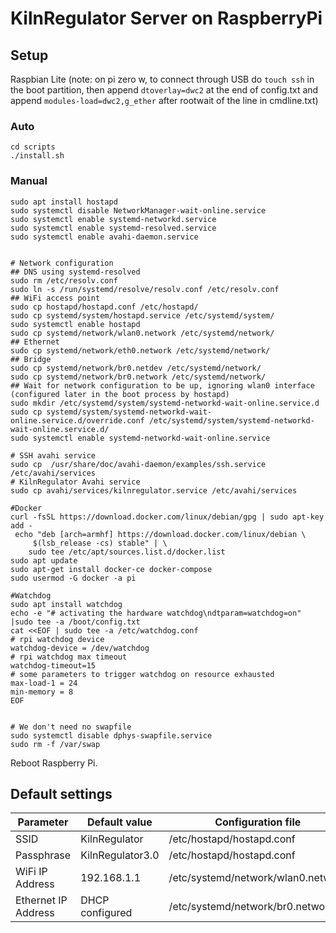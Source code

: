 # KilnRegulator Server on RaspberryPi

## Setup

Raspbian Lite
(note: on pi zero w, to connect through USB do ```touch ssh``` in the boot partition, then append ```dtoverlay=dwc2``` at the end of config.txt and append ```modules-load=dwc2,g_ether``` after rootwait of the line in cmdline.txt)

### Auto

```
cd scripts
./install.sh
```

### Manual

```
sudo apt install hostapd
sudo systemctl disable NetworkManager-wait-online.service
sudo systemctl enable systemd-networkd.service
sudo systemctl enable systemd-resolved.service
sudo systemctl enable avahi-daemon.service


# Network configuration
## DNS using systemd-resolved
sudo rm /etc/resolv.conf
sudo ln -s /run/systemd/resolve/resolv.conf /etc/resolv.conf
## WiFi access point
sudo cp hostapd/hostapd.conf /etc/hostapd/
sudo cp systemd/system/hostapd.service /etc/systemd/system/
sudo systemctl enable hostapd
sudo cp systemd/network/wlan0.network /etc/systemd/network/
## Ethernet
sudo cp systemd/network/eth0.network /etc/systemd/network/
## Bridge
sudo cp systemd/network/br0.netdev /etc/systemd/network/
sudo cp systemd/network/br0.network /etc/systemd/network/
## Wait for network configuration to be up, ignoring wlan0 interface (configured later in the boot process by hostapd)
sudo mkdir /etc/systemd/system/systemd-networkd-wait-online.service.d
sudo cp systemd/system/systemd-networkd-wait-online.service.d/override.conf /etc/systemd/system/systemd-networkd-wait-online.service.d/
sudo systemctl enable systemd-networkd-wait-online.service

# SSH avahi service
sudo cp  /usr/share/doc/avahi-daemon/examples/ssh.service /etc/avahi/services
# KilnRegulator Avahi service
sudo cp avahi/services/kilnregulator.service /etc/avahi/services

#Docker
curl -fsSL https://download.docker.com/linux/debian/gpg | sudo apt-key add -
 echo "deb [arch=armhf] https://download.docker.com/linux/debian \
     $(lsb_release -cs) stable" | \
    sudo tee /etc/apt/sources.list.d/docker.list
sudo apt update
sudo apt-get install docker-ce docker-compose
sudo usermod -G docker -a pi

#Watchdog
sudo apt install watchdog
echo -e "# activating the hardware watchdog\ndtparam=watchdog=on" |sudo tee -a /boot/config.txt
cat <<EOF | sudo tee -a /etc/watchdog.conf
# rpi watchdog device
watchdog-device = /dev/watchdog
# rpi watchdog max timeout
watchdog-timeout=15
# some parameters to trigger watchdog on resource exhausted
max-load-1 = 24
min-memory = 8
EOF


# We don't need no swapfile
sudo systemctl disable dphys-swapfile.service
sudo rm -f /var/swap
```

Reboot Raspberry Pi.

## Default settings

| Parameter           | Default value    | Configuration file                 |
| ------------------- | ---------------- | ---------------------------------- |
| SSID                | KilnRegulator    | /etc/hostapd/hostapd.conf          |
| Passphrase          | KilnRegulator3.0 | /etc/hostapd/hostapd.conf          |
| WiFi IP Address     | 192.168.1.1      | /etc/systemd/network/wlan0.network |
| Ethernet IP Address | DHCP configured  | /etc/systemd/network/br0.network   |
